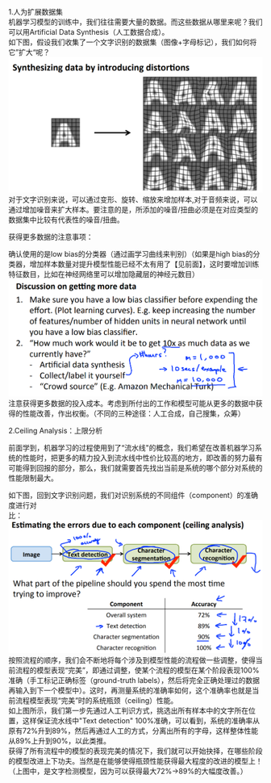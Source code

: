 1.人为扩展数据集  
机器学习模型的训练中，我们往往需要大量的数据。而这些数据从哪里来呢？我们可以用Artificial Data Synthesis（人工数据合成）。  
如下图，假设我们收集了一个文字识别的数据集（图像+字母标记），我们如何将它”扩大“呢？  
![](/机器学习/images/113.PNG)  
对于文字识别来说，可以通过变形、旋转、缩放来增加样本,对于音频来说，可以通过增加噪音来扩大样本。要注意的是，所添加的噪音/扭曲必须是在对应类型的数据集中比较有代表性的噪音/扭曲。

获得更多数据的注意事项：

确认使用的是low bias的分类器（通过画学习曲线来判别）（如果是high bias的分类器，增加样本数量对提升模型性能已经不太有用了【见前面】，这时要增加训练特征数目，比如在神经网络里可以增加隐藏层的神经元数目）  
![](/机器学习/images/114.PNG)  
注意获得更多数据的投入成本。考虑到所付出的工作和模型可能从更多的数据中获得的性能改善，作出权衡。（不同的三种途径：人工合成，自己搜集，众筹）

2.Ceiling Analysis：上限分析

前面学到，机器学习的过程使用到了“流水线"的概念，我们希望在改善机器学习系统的性能时，把更多的精力投入到流水线中性价比较高的地方，即改善的努力最有可能得到回报的部分，那么，我们就需要首先找出当前是系统的哪个部分对系统的性能限制最大。

如下图，回到文字识别问题，我们对识别系统的不同组件（component）的准确度进行对  
比：![](/机器学习/images/115.PNG)  
按照流程的顺序，我们会不断地将每个涉及到模型性能的流程做一些调整，使得当前流程的模型表现“完美”，即通过调整，使某个流程的模型在某个阶段表现100%准确（手工标记正确标签（ground-truth labels），然后将完全正确处理过的数据再输入到下一个模型中）。这时，再测量系统的准确率如何，这个准确率也就是当前流程模型表现“完美”时的系统瓶颈（ceiling）性能。  
如上图所示，我们第一步先通过人工判识方式，挑选出所有样本中的文字所在位置，这样保证流水线中"Text detection" 100%准确，可以看到，系统的准确率从原有72%升到89%，然后再通过人工的方式，分离出所有的字母，这样整体性能从89%上升到90%，以此类推。  
获得了所有流程中的模型的表现完美的情况下，我们就可以开始抉择，在哪些阶段的模型改进上下功夫。当然是在能够使得瓶颈性能获得最大程度的改进的模型上！（上图中，是文字检测模型，因为可以获得最大72%-&gt;89%的大幅度改善。）

